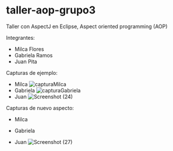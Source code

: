 # taller-aop-grupo3
Taller con AspectJ en Eclipse, Aspect oriented programming (AOP)

Integrantes:
* Milca Flores
* Gabriela Ramos
* Juan Pita


Capturas de ejemplo:
* Milca
![capturaMilca](https://user-images.githubusercontent.com/34144827/120698767-1c4da380-c475-11eb-93b4-09cae201a9a6.png)
* Gabriela
![capturaGabriela](https://user-images.githubusercontent.com/34144827/120698774-1f489400-c475-11eb-8065-fae631f53720.png)
* Juan
![Screenshot (24)](https://user-images.githubusercontent.com/34144827/120685928-0a183900-c466-11eb-8d6a-1bf62177c726.png)


Capturas de nuevo aspecto:
* Milca


* Gabriela


* Juan
![Screenshot (27)](https://user-images.githubusercontent.com/34144827/120699039-81a19480-c475-11eb-8737-666d7a0993a4.png)
